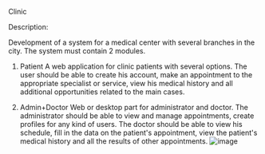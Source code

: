 Clinic

Description:

Development of a system for a medical center with several branches in the city. The system must contain 2 modules.

1. Patient
A web application for clinic patients with several options. The user should be able to create his account, make an appointment to the appropriate specialist or service, view his medical history and all additional opportunities related to the main cases.

2. Admin+Doctor
Web or desktop part for administrator and doctor.
The administrator should be able to view and manage appointments, create profiles for any kind of users.
The doctor should be able to view his schedule, fill in the data on the patient's appointment, view the patient's medical history and all the results of other appointments.
![image](https://user-images.githubusercontent.com/92940275/217202615-dbb38beb-6144-44fb-95ea-f007b709c57b.png)
